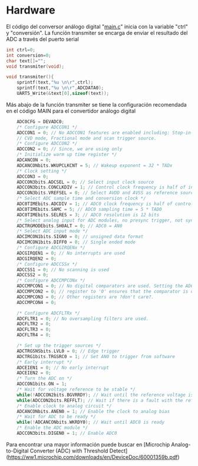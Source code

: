 # Hardware
El código del conversor análogo digital "[main.c](https://github.com/CXBRexDevs/Codigos-ejemplo-CXB/blob/main/ADC/MyProject/firmware/src/main.c)" inicia con la variable "ctrl" y "conversión". La función transmiter se encarga de enviar el resultado del ADC a través del puerto serial


```C
int ctrl=0;
int conversion=0;
char text[]="";
void transmiter(void);

void transmiter(){
    sprintf(text,"%u \n\r",ctrl);
    sprintf(text,"%u \n\r",ADCDATA0);
    UART5_Write(&text[0],sizeof(text));
```


Más abajo de la función transmiter se tiene la configuración recomendada en el código MAIN para el convertidor análogo digital

```C
    ADC0CFG = DEVADC0;
    /* Configure ADCCON1 */
    ADCCON1 = 0; // No ADCCON1 features are enabled including: Stop-in-Idle, turbo,
    // CVD mode, Fractional mode and scan trigger source.
    /* Configure ADCCON2 */
    ADCCON2 = 0; // Since, we are using only
    /* Initialize warm up time register */
    ADCANCON = 0;
    ADCANCONbits.WKUPCLKCNT = 5; // Wakeup exponent = 32 * TADx
    /* Clock setting */
    ADCCON3 = 0;
    ADCCON3bits.ADCSEL = 0; // Select input clock source
    ADCCON3bits.CONCLKDIV = 1; // Control clock frequency is half of input clock
    ADCCON3bits.VREFSEL = 0; // Select AVDD and AVSS as reference source
    /* Select ADC sample time and conversion clock */
    ADC0TIMEbits.ADCDIV = 1; // ADC0 clock frequency is half of control clock = TAD0
    ADC0TIMEbits.SAMC = 5; // ADC0 sampling time = 5 * TAD0
    ADC0TIMEbits.SELRES = 3; // ADC0 resolution is 12 bits
    /* Select analog input for ADC modules, no presync trigger, not sync sampling */
    ADCTRGMODEbits.SH0ALT = 0; // ADC0 = AN0
    /* Select ADC input mode */
    ADCIMCON1bits.SIGN0 = 0; // unsigned data format
    ADCIMCON1bits.DIFF0 = 0; // Single ended mode
    /* Configure ADCGIRQENx */
    ADCGIRQEN1 = 0; // No interrupts are used
    ADCGIRQEN2 = 0;
    /* Configure ADCCSSx */
    ADCCSS1 = 0; // No scanning is used
    ADCCSS2 = 0;
    /* Configure ADCCMPCONx */
    ADCCMPCON1 = 0; // No digital comparators are used. Setting the ADCCMPCONx
    ADCCMPCON2 = 0; // register to '0' ensures that the comparator is disabled.
    ADCCMPCON3 = 0; // Other registers are ?don't care?.
    ADCCMPCON4 = 0;

    /* Configure ADCFLTRx */
    ADCFLTR1 = 0; // No oversampling filters are used.
    ADCFLTR2 = 0;
    ADCFLTR3 = 0;
    ADCFLTR4 = 0;

    /* Set up the trigger sources */
    ADCTRGSNSbits.LVL0 = 0; // Edge trigger
    ADCTRG1bits.TRGSRC0 = 1; // Set AN0 to trigger from software
    /* Early interrupt */
    ADCEIEN1 = 0; // No early interrupt
    ADCEIEN2 = 0;
    /* Turn the ADC on */
    ADCCON1bits.ON = 1;
    /* Wait for voltage reference to be stable */
    while(!ADCCON2bits.BGVRRDY); // Wait until the reference voltage is ready
    while(ADCCON2bits.REFFLT); // Wait if there is a fault with the reference voltage
    /* Enable clock to analog circuit */
    ADCANCONbits.ANEN0 = 1; // Enable the clock to analog bias
    /* Wait for ADC to be ready */
    while(!ADCANCONbits.WKRDY0); // Wait until ADC0 is ready
    /* Enable the ADC module */
    ADCCON3bits.DIGEN0 = 1; // Enable ADC0
```
<!--![](https://github.com/CXBRexDevs/Codigos-ejemplo-CXB/blob/main/images/Codigo_ADC_2.png)-->

<!--![](https://github.com/CXBRexDevs/Codigos-ejemplo-CXB/blob/main/images/Codigo_ADC_3.png)-->


Para encontrar una mayor información puede buscar en [Microchip Analog-to-Digital Converter (ADC) with Threshold Detect] (https://ww1.microchip.com/downloads/en/DeviceDoc/60001359b.pdf)

